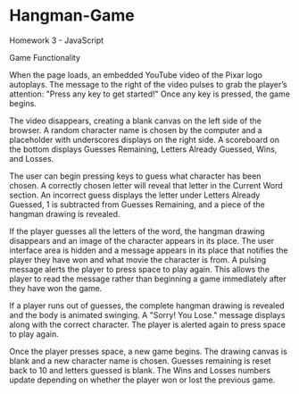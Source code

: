 # Hangman-Game
Homework 3 - JavaScript

Game Functionality

When the page loads, an embedded YouTube video of the Pixar logo autoplays. The message to the right of the video pulses to grab the player’s attention: "Press any key to get started!" Once any key is pressed, the game begins.

The video disappears, creating a blank canvas on the left side of the browser. A random character name is chosen by the computer and a placeholder with underscores displays on the right side. A scoreboard on the bottom displays Guesses Remaining, Letters Already Guessed, Wins, and Losses.

The user can begin pressing keys to guess what character has been chosen. A correctly chosen letter will reveal that letter in the Current Word section. An incorrect guess displays the letter under Letters Already Guessed, 1 is subtracted from Guesses Remaining, and a piece of the hangman drawing is revealed.

If the player guesses all the letters of the word, the hangman drawing disappears and an image of the character appears in its place. The user interface area is hidden and a message appears in its place that notifies the player they have won and what movie the character is from. A pulsing message alerts the player to press space to play again. This allows the player to read the message rather than beginning a game immediately after they have won the game.

If a player runs out of guesses, the complete hangman drawing is revealed and the body is animated swinging. A "Sorry! You Lose." message displays along with the correct character. The player is alerted again to press space to play again.

Once the player presses space, a new game begins. The drawing canvas is blank and a new character name is chosen. Guesses remaining is reset back to 10 and letters guessed is blank. The Wins and Losses numbers update depending on whether the player won or lost the previous game.
